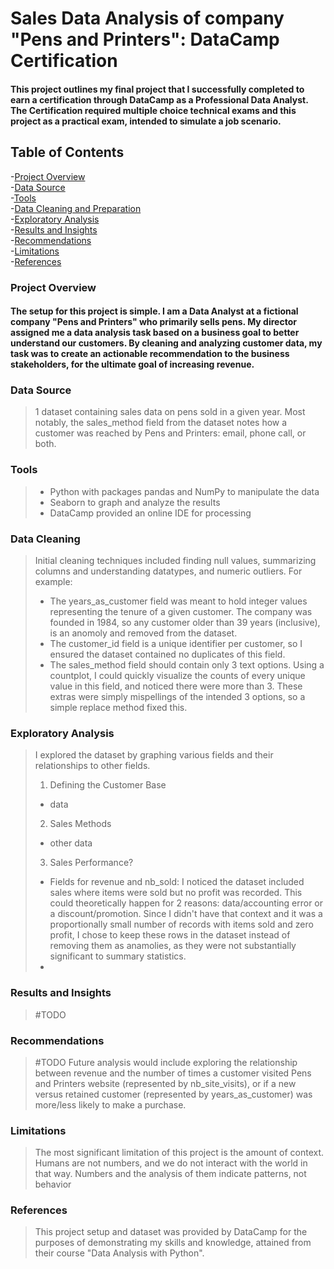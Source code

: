 # Sales Data Analysis of company "Pens and Printers": DataCamp Certification
#### This project outlines my final project that I successfully completed to earn a certification through DataCamp as a Professional Data Analyst. The Certification required multiple choice technical exams and this project as a practical exam, intended to simulate a job scenario.

## Table of Contents
-[Project Overview](#project-overview)  
-[Data Source](#data-source)  
-[Tools](#tools)  
-[Data Cleaning and Preparation](#data-cleaning)  
-[Exploratory Analysis](#exploratory-analysis)  
-[Results and Insights](#results-and-insights)  
-[Recommendations](#recommendations)  
-[Limitations](#limitations)  
-[References](#references)  
### Project Overview
#### The setup for this project is simple. I am a Data Analyst at a fictional company "Pens and Printers" who primarily sells pens. My director assigned me a data analysis task based on a business goal to better understand our customers. By cleaning and analyzing customer data, my task was to create an actionable recommendation to the business stakeholders, for the ultimate goal of increasing revenue. 
### Data Source
> 1 dataset containing sales data on pens sold in a given year. Most notably, the sales_method field from the dataset notes how a customer was reached by Pens and Printers: email, phone call, or both.
### Tools
> - Python with packages pandas and NumPy to manipulate the data
> - Seaborn to graph and analyze the results
> - DataCamp provided an online IDE for processing
### Data Cleaning
> Initial cleaning techniques included finding null values, summarizing columns and understanding datatypes, and numeric outliers. For example:
> - The years_as_customer field was meant to hold integer values representing the tenure of a given customer. The company was founded in 1984, so any customer older than 39 years (inclusive), is an anomoly and removed from the dataset.
> - The customer_id field is a unique identifier per customer, so I ensured the dataset contained no duplicates of this field.
> - The sales_method field should contain only 3 text options. Using a countplot, I could quickly visualize the counts of every unique value in this field, and noticed there were more than 3. These extras were simply mispellings of the intended 3 options, so a simple replace method fixed this.
### Exploratory Analysis
> I explored the dataset by graphing various fields and their relationships to other fields.
> 1. Defining the Customer Base
> - data
> 2. Sales Methods
> - other data
> 3. Sales Performance?
> - Fields for revenue and nb_sold: I noticed the dataset included sales where items were sold but no profit was recorded. This could theoretically happen for 2 reasons: data/accounting error or a discount/promotion. Since I didn't have that context and it was a proportionally small number of records with items sold and zero profit, I chose to keep these rows in the dataset instead of removing them as anamolies, as they were not substantially significant to summary statistics.
> - 
### Results and Insights
> #TODO
### Recommendations
> #TODO
> Future analysis would include exploring the relationship between revenue and the number of times a customer visited Pens and Printers website (represented by nb_site_visits), or if a new versus retained customer (represented by years_as_customer) was more/less likely to make a purchase.
### Limitations
> The most significant limitation of this project is the amount of context. Humans are not numbers, and we do not interact with the world in that way. Numbers and the analysis of them indicate patterns, not behavior
### References
> This project setup and dataset was provided by DataCamp for the purposes of demonstrating my skills and knowledge, attained from their course "Data Analysis with Python".
